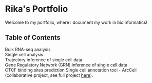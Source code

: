 # Rika's Portfolio

Welcome to my portfolio, where I document my work in bioinformatics!

## Table of Contents

Bulk RNA-seq analysis \
Single cell analysis  \
Trajectory inference of single cell data \
Gene Regulatory Network (GRN) inference of single cell data \
CTCF binding sites prediction
Single cell annotation tool - ArcCell (collaborative project, see full project [here](https://github.com/VenkatSBitra/coms4761_project)).






























